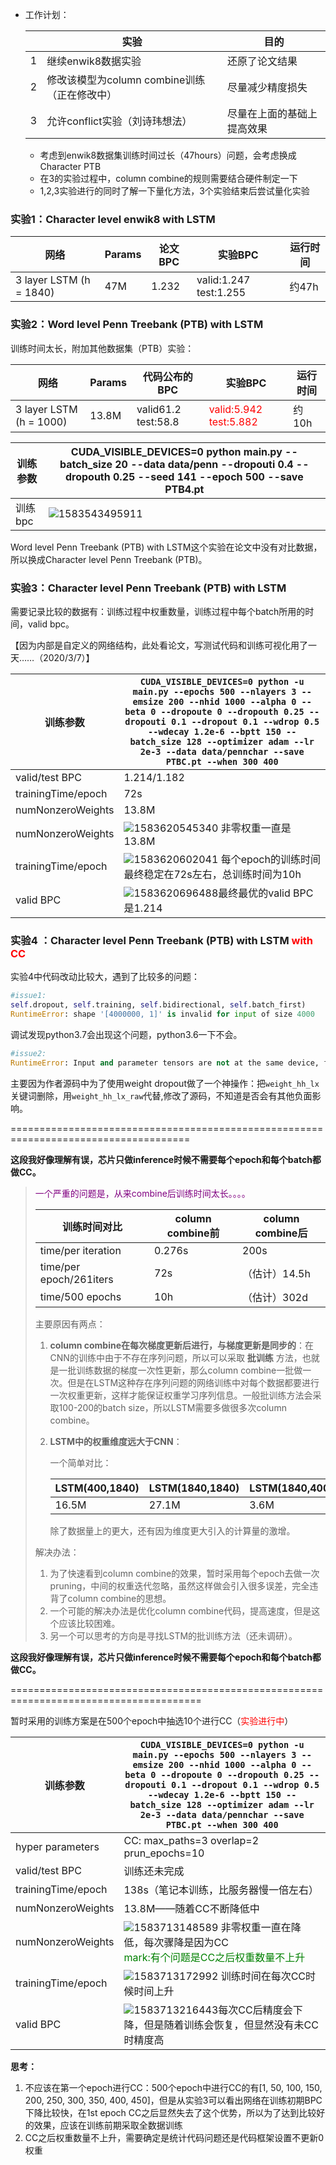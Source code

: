 * 工作计划：

  |      | 实验                                         | 目的                       |
  | ---- | -------------------------------------------- | -------------------------- |
  | 1    | 继续enwik8数据实验                           | 还原了论文结果             |
  | 2    | 修改该模型为column combine训练（正在修改中） | 尽量减少精度损失           |
  | 3    | 允许conflict实验（刘诗玮想法）               | 尽量在上面的基础上提高效果 |

  - 考虑到enwik8数据集训练时间过长（47hours）问题，会考虑换成Character PTB
  - 在3的实验过程中，column combine的规则需要结合硬件制定一下
  - 1,2,3实验进行的同时了解一下量化方法，3个实验结束后尝试量化实验

### 实验1：Character level enwik8 with LSTM

| 网络                    | Params | 论文BPC | 实验BPC                 | 运行时间 |
| ----------------------- | ------ | ------- | ----------------------- | -------- |
| 3 layer LSTM (h = 1840) | 47M    | 1.232   | valid:1.247  test:1.255 | 约47h    |

### 实验2：Word level Penn Treebank (PTB) with LSTM

训练时间太长，附加其他数据集（PTB）实验：

| 网络                    | Params | 代码公布的BPC       | 实验BPC                                       | 运行时间 |
| ----------------------- | ------ | ------------------- | --------------------------------------------- | -------- |
| 3 layer LSTM (h = 1000) | 13.8M  | valid61.2 test:58.8 | <font color=red>valid:5.942 test:5.882</font> | 约10h    |

| 训练参数 | CUDA_VISIBLE_DEVICES=0 python main.py --batch_size 20 --data data/penn --dropouti 0.4 --dropouth 0.25 --seed 141 --epoch 500 --save PTB4.pt |
| -------- | ------------------------------------------------------------ |
| 训练bpc  | ![1583543495911](20200309.assets/1583543495911-1583711355076.png) |

Word level Penn Treebank (PTB) with LSTM这个实验在论文中没有对比数据，所以换成Character level Penn Treebank (PTB)。

### 实验3：Character level Penn Treebank (PTB) with LSTM

需要记录比较的数据有：训练过程中权重数量，训练过程中每个batch所用的时间，valid bpc。

【因为内部是自定义的网络结构，此处看论文，写测试代码和训练可视化用了一天……（2020/3/7）】

| 训练参数           | `CUDA_VISIBLE_DEVICES=0 python -u main.py --epochs 500 --nlayers 3 --emsize 200 --nhid 1000 --alpha 0 --beta 0 --dropoute 0 --dropouth 0.25 --dropouti 0.1 --dropout 0.1 --wdrop 0.5 --wdecay 1.2e-6 --bptt 150 --batch_size 128 --optimizer adam --lr 2e-3 --data data/pennchar --save PTBC.pt --when 300 400` |
| ------------------ | ------------------------------------------------------------ |
| valid/test BPC     | 1.214/1.182                                                  |
| trainingTime/epoch | 72s                                                          |
| numNonzeroWeights  | 13.8M                                                        |
| numNonzeroWeights  | ![1583620545340](20200309.assets/1583620545340-1583711355077.png)     非零权重一直是13.8M |
| trainingTime/epoch | ![1583620602041](20200309.assets/1583620602041-1583711355077.png)  每个epoch的训练时间最终稳定在72s左右，总训练时间为10h |
| valid BPC          | ![1583620696488](20200309.assets/1583620696488-1583711355077.png)最终最优的valid BPC是1.214 |

### 实验4 ：Character level Penn Treebank (PTB) with LSTM <font color=red>with CC</font>

实验4中代码改动比较大，遇到了比较多的问题：

```python
#issue1:
self.dropout, self.training, self.bidirectional, self.batch_first)
RuntimeError: shape '[4000000, 1]' is invalid for input of size 4000
```

调试发现python3.7会出现这个问题，python3.6一下不会。

```python
#issue2:
RuntimeError: Input and parameter tensors are not at the same device, found input tensor at cpu and parameter tensor at cuda:0
```

主要因为作者源码中为了使用weight dropout做了一个神操作：把`weight_hh_lx`关键词删除，用`weight_hh_lx_raw`代替,修改了源码，不知道是否会有其他负面影响。

=====================================================================================

**这段我好像理解有误，芯片只做inference时候不需要每个epoch和每个batch都做CC。**

> <font color=purple>一个严重的问题是，从来combine后训练时间太长。。。。</font>
>
> | 训练时间对比            | column combine前 | column combine后 |
> | ----------------------- | ---------------- | ---------------- |
> | time/per iteration      | 0.276s           | 200s             |
> | time/per epoch/261iters | 72s              | （估计）14.5h    |
> | time/500 epochs         | 10h              | （估计）302d     |
>
> 主要原因有两点：
>
> 1. **column combine在每次梯度更新后进行，与梯度更新是同步的**：在CNN的训练中由于不存在序列问题，所以可以采取 **批训练** 方法，也就是一批训练数据的梯度一次性更新，那么column combine一批做一次。但是在LSTM这种存在序列问题的网络训练中对每个数据都要进行一次权重更新，这样才能保证权重学习序列信息。一般批训练方法会采取100-200的batch size，所以LSTM需要多做很多次column combine。
>
> 2. **LSTM中的权重维度远大于CNN**：
>
>    一个简单对比：
>
>    | LSTM(400,1840) | LSTM(1840,1840) | LSTM(1840,400) | CNN(64,3,3,64) |
>    | -------------- | --------------- | -------------- | -------------- |
>    | 16.5M          | 27.1M           | 3.6M           | 3.7M           |
>
>    除了数据量上的更大，还有因为维度更大引入的计算量的激增。
>
> 解决办法：
>
> 1. 为了快速看到column combine的效果，暂时采用每个epoch去做一次pruning，中间的权重迭代忽略，虽然这样做会引入很多误差，完全违背了column combine的思想。
> 2. 一个可能的解决办法是优化column combine代码，提高速度，但是这个应该比较困难。
> 3. 另一个可以思考的方向是寻找LSTM的批训练方法（还未调研）。

**这段我好像理解有误，芯片只做inference时候不需要每个epoch和每个batch都做CC。**

=======================================================================================

暂时采用的训练方案是在500个epoch中抽选10个进行CC（<font color=red>实验进行中</font>）

| 训练参数           | `CUDA_VISIBLE_DEVICES=0 python -u main.py --epochs 500 --nlayers 3 --emsize 200 --nhid 1000 --alpha 0 --beta 0 --dropoute 0 --dropouth 0.25 --dropouti 0.1 --dropout 0.1 --wdrop 0.5 --wdecay 1.2e-6 --bptt 150 --batch_size 128 --optimizer adam --lr 2e-3 --data data/pennchar --save PTBC.pt --when 300 400` |
| ------------------ | ------------------------------------------------------------ |
| hyper parameters   | CC: max_paths=3  overlap=2  prun_epochs=10                   |
| valid/test BPC     | 训练还未完成                                                 |
| trainingTime/epoch | 138s（笔记本训练，比服务器慢一倍左右）                       |
| numNonzeroWeights  | 13.8M——随着CC不断降低中                                      |
| numNonzeroWeights  | ![1583713148589](20200309.assets/1583713148589.png)     非零权重一直在降低，每次骤降是因为CC  <br /><font color=green>mark:有个问题是CC之后权重数量不上升</font> |
| trainingTime/epoch | ![1583713172992](20200309.assets/1583713172992.png)  训练时间在每次CC时候时间上升 |
| valid BPC          | ![1583713216443](20200309.assets/1583713216443.png)每次CC后精度会下降，但是随着训练会恢复，但显然没有未CC时精度高 |

**思考：**

1. 不应该在第一个epoch进行CC：500个epoch中进行CC的有[1, 50, 100, 150, 200, 250, 300, 350, 400, 450]，但是从实验3可以看出网络在训练初期BPC下降比较快，在1st epoch CC之后显然失去了这个优势，所以为了达到比较好的效果，应该在训练前期采取全数据训练
2. CC之后权重数量不上升，需要确定是统计代码问题还是代码框架设置不更新0权重



